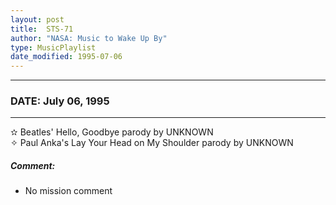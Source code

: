 ```yaml
---
layout: post
title:  STS-71
author: "NASA: Music to Wake Up By"
type: MusicPlaylist
date_modified: 1995-07-06
---
```


----
### DATE: July 06, 1995
----
✫ Beatles' Hello, Goodbye parody by UNKNOWN  &nbsp;<br />✧ Paul Anka's Lay Your Head on My Shoulder parody by UNKNOWN

##### Comment:
* No mission comment
